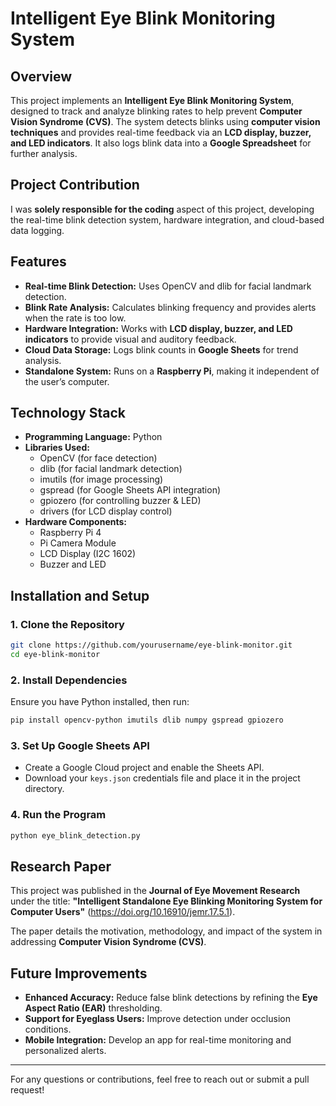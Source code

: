 # Intelligent Eye Blink Monitoring System

## Overview
This project implements an **Intelligent Eye Blink Monitoring System**, designed to track and analyze blinking rates to help prevent **Computer Vision Syndrome (CVS)**. The system detects blinks using **computer vision techniques** and provides real-time feedback via an **LCD display, buzzer, and LED indicators**. It also logs blink data into a **Google Spreadsheet** for further analysis.

## Project Contribution
I was **solely responsible for the coding** aspect of this project, developing the real-time blink detection system, hardware integration, and cloud-based data logging.

## Features
- **Real-time Blink Detection:** Uses OpenCV and dlib for facial landmark detection.
- **Blink Rate Analysis:** Calculates blinking frequency and provides alerts when the rate is too low.
- **Hardware Integration:** Works with **LCD display, buzzer, and LED indicators** to provide visual and auditory feedback.
- **Cloud Data Storage:** Logs blink counts in **Google Sheets** for trend analysis.
- **Standalone System:** Runs on a **Raspberry Pi**, making it independent of the user’s computer.

## Technology Stack
- **Programming Language:** Python
- **Libraries Used:**
  - OpenCV (for face detection)
  - dlib (for facial landmark detection)
  - imutils (for image processing)
  - gspread (for Google Sheets API integration)
  - gpiozero (for controlling buzzer & LED)
  - drivers (for LCD display control)
- **Hardware Components:**
  - Raspberry Pi 4
  - Pi Camera Module
  - LCD Display (I2C 1602)
  - Buzzer and LED

## Installation and Setup
### **1. Clone the Repository**
```bash
git clone https://github.com/yourusername/eye-blink-monitor.git
cd eye-blink-monitor
```

### **2. Install Dependencies**
Ensure you have Python installed, then run:
```bash
pip install opencv-python imutils dlib numpy gspread gpiozero
```

### **3. Set Up Google Sheets API**
- Create a Google Cloud project and enable the Sheets API.
- Download your `keys.json` credentials file and place it in the project directory.

### **4. Run the Program**
```bash
python eye_blink_detection.py
```

## Research Paper
This project was published in the **Journal of Eye Movement Research** under the title:
**"Intelligent Standalone Eye Blinking Monitoring System for Computer Users"** (https://doi.org/10.16910/jemr.17.5.1).

The paper details the motivation, methodology, and impact of the system in addressing **Computer Vision Syndrome (CVS)**.

## Future Improvements
- **Enhanced Accuracy:** Reduce false blink detections by refining the **Eye Aspect Ratio (EAR)** thresholding.
- **Support for Eyeglass Users:** Improve detection under occlusion conditions.
- **Mobile Integration:** Develop an app for real-time monitoring and personalized alerts.


---
For any questions or contributions, feel free to reach out or submit a pull request!

